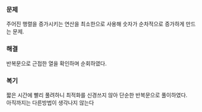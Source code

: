 ### 문제
주어진 행렬을 증가시키는 연산을 최소한으로 사용해 숫자가 순차적으로 증가하게 만드는 문제.

### 해결
반복문으로 근접한 열을 확인하며 순회하였다.

### 복기
짧은 시간에 빨리 풀려하니 최적화를 신경쓰지 않아 단순한 반복문으로 풀이하였다.<br/>
아직까지는 다른방법이 생각나지 않는다
